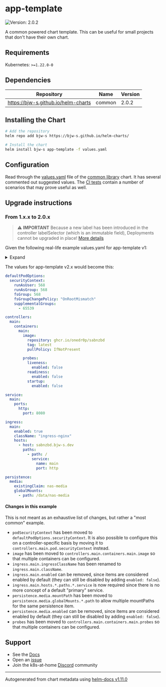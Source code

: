 # app-template

![Version: 2.0.2](https://img.shields.io/badge/Version-2.0.2-informational?style=flat-square)

A common powered chart template. This can be useful for small projects that don't have their own chart.

## Requirements

Kubernetes: `>=1.22.0-0`

## Dependencies

| Repository | Name | Version |
|------------|------|---------|
| https://bjw-s.github.io/helm-charts | common | 2.0.2 |

## Installing the Chart

```bash
# Add the repository
helm repo add bjw-s https://bjw-s.github.io/helm-charts/

# Install the chart
helm install bjw-s app-template -f values.yaml
```

## Configuration

Read through the [values.yaml](../../library/common/values.yaml) file of the [common library](../../library/common/) chart. It has several commented out suggested values.
The [CI tests](../../library/common-test/ci) contain a number of scenarios that may prove useful as well.

## Upgrade instructions

### From 1.x.x to 2.0.x

> :warning: **IMPORTANT** Because a new label has been introduced in the controller labelSelector (which is an immutable field), Deployments cannot be upgraded in place!
> [More details](https://www.datree.io/resources/kubernetes-error-codes-field-is-immutable)

Given the following real-life example values.yaml for app-template v1:

<details>
<summary>Expand</summary>

```yaml
image:
  repository: ghcr.io/onedr0p/sabnzbd
  tag: latest
  pullPolicy: IfNotPresent

podSecurityContext:
  runAsUser: 568
  runAsGroup: 568
  fsGroup: 568
  fsGroupChangePolicy: "OnRootMismatch"
  supplementalGroups:
    - 65539

service:
  main:
    ports:
      http:
        port: 8080

ingress:
  main:
    enabled: true
    ingressClassName: "ingress-nginx"
    hosts:
      - host: sabnzbd.bjw-s.dev
        paths:
          - path: /

persistence:
  media:
    enabled: true
    existingClaim: nas-media
    mountPath: /data/nas-media

probes:
  liveness:
    enabled: false
  readiness:
    enabled: false
  startup:
    enabled: false
```

</details>

The values for app-template v2.x would become this:

```yaml
defaultPodOptions:
  securityContext:
    runAsUser: 568
    runAsGroup: 568
    fsGroup: 568
    fsGroupChangePolicy: "OnRootMismatch"
    supplementalGroups:
      - 65539

controllers:
  main:
    containers:
      main:
        image:
          repository: ghcr.io/onedr0p/sabnzbd
          tag: latest
          pullPolicy: IfNotPresent

        probes:
          liveness:
            enabled: false
          readiness:
            enabled: false
          startup:
            enabled: false

service:
  main:
    ports:
      http:
        port: 8080

ingress:
  main:
    enabled: true
    className: "ingress-nginx"
    hosts:
      - host: sabnzbd.bjw-s.dev
        paths:
          - path: /
            service:
              name: main
              port: http

persistence:
  media:
    existingClaim: nas-media
    globalMounts:
      - path: /data/nas-media
```

#### Changes in this example

This is not meant as an exhaustive list of changes, but rather a "most common" example.

- `podSecurityContext` has been moved to `defaultPodOptions.securityContext`. It is also possible to configure this on a controller-specific basis by moving it to `controllers.main.pod.securityContext` instead.
- `image` has been moved to `controllers.main.containers.main.image` so that multiple containers can be configured.
- `ingress.main.ingressClassName` has been renamed to `ingress.main.className`.
- `ingress.main.enabled` can be removed, since items are considered enabled by default (they can still be disabled by adding `enabled: false`).
- `ingress.main.hosts.*.paths.*.service` is now required since there is no more concept of a default "primary" service.
- `persistence.media.mountPath` has been moved to `persistence.media.globalMounts.*.path` to allow multiple mountPaths for the same persistence item.
- `persistence.media.enabled` can be removed, since items are considered enabled by default (they can still be disabled by adding `enabled: false`).
- `probes` has been moved to `controllers.main.containers.main.probes` so that multiple containers can be configured.

## Support

- See the [Docs](http://bjw-s.github.io/helm-charts/docs/)
- Open an [issue](https://github.com/bjw-s/helm-charts/issues/new/choose)
- Join the k8s-at-home [Discord](https://discord.gg/k8s-at-home) community

----------------------------------------------
Autogenerated from chart metadata using [helm-docs v1.11.0](https://github.com/norwoodj/helm-docs/releases/v1.11.0)
